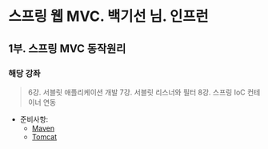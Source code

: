 # 스프링 웹 MVC. 백기선 님. 인프런
## 1부. 스프링 MVC 동작원리
### 해당 강좌
> 6강. 서블릿 애플리케이션 개발
> 7강. 서블릿 리스너와 필터
> 8강. 스프링 IoC 컨테이너 연동

* 준비사항: 
    - [Maven](http://maven.apache.org/download.cgi)
    - [Tomcat](http://tomcat.apache.org/)